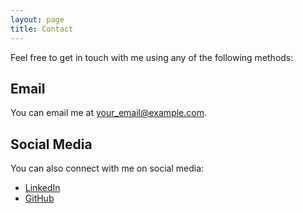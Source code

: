 ```yaml
---
layout: page
title: Contact
---
```


Feel free to get in touch with me using any of the following methods:

## Email

You can email me at [your_email@example.com](mailto:your_email@example.com).

## Social Media

You can also connect with me on social media:

- [LinkedIn](https://www.linkedin.com/in/mark-johnstone-b04038242/)
- [GitHub](https://github.com/datadarter)
